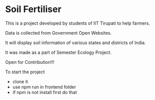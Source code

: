 # Soil Fertiliser 

This is a project developed by students of IIT Tirupati to help farmers.

Data is collected from Government Open Websites. 

It will display soil information of various states and districts of India.

It was made as a part of Semester Ecology Project.

Open for Contribution!!!

To start the project
- clone it
- use npm run in frontend folder
- if npm is not install first do that
